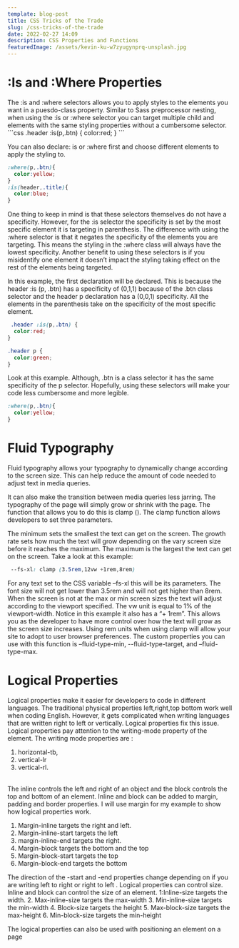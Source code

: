 ```yaml
---
template: blog-post
title: CSS Tricks of the Trade
slug: /css-tricks-of-the-trade
date: 2022-02-27 14:09
description: CSS Properties and Functions
featuredImage: /assets/kevin-ku-w7zyugynprq-unsplash.jpg
---
```


# :Is and :Where Properties
<p>The :is and :where selectors allows you to apply styles to the elements you want in a puesdo-class property. Similar to Sass preprocessor nesting, when using the :is or :where selector you can target multiple child and elements with the same styling properties without a cumbersome selector. 
```css
 .header :is(p,.btn) {
  color:red;
} 
```

You can also declare: is or :where first and choose different elements to apply the styling to.
```css
:where(p,.btn){
  color:yellow;
}
:is(header,.title){
  color:blue;
}
```
 One thing to keep in mind is that these selectors themselves do not have a specificity. However, for the :is selector the specificity is set by the most specific element it is targeting in parenthesis. The difference with using the :where selector is that it negates the specificity of the elements you are targeting. This means the styling in the :where class will always have the lowest specificity. Another benefit to using these selectors is if you misidentify one element it doesn’t impact the styling taking effect on the rest of the elements being targeted.</p>


 In this example, the first declaration will be declared. This is because the header :is (p, .btn) has a specificity of (0,1,1) because of the .btn class selector and the header p declaration has a (0,0,1) specificity. All the elements in the parenthesis take on the specificity of the most specific element.
``` css
 .header :is(p,.btn) {
  color:red;
} 

.header p {
  color:green;
}
```

Look at this example. Although, .btn is a class selector it has the same specificity of the p selector. Hopefully, using these selectors will make your code less cumbersome and more legible.

``` css
:where(p,.btn){
  color:yellow;
}
```

# Fluid Typography


Fluid typography allows your typography to dynamically change according to the screen size. This can help reduce the amount of code needed to adjust text in media queries. 

It can also make the transition between media queries less jarring. The typography of the page will simply grow or shrink with the page. The function that allows you to do this is clamp (). The clamp function allows developers to set three parameters. 

The minimum sets the smallest the text can get on the screen. The growth rate sets how much the text will grow depending on the vary screen size before it reaches the maximum. The maximum is the largest the text can get on the screen. Take a look at this example:

 
```css 
 --fs-xl: clamp (3.5rem,12vw +1rem,8rem)

```



For any text set to the CSS variable –fs-xl this will be its parameters. The font size will not get lower than 3.5rem and will not get higher than 8rem. When the screen is not at the max or min screen sizes the text will adjust according to the viewport specified. The vw unit is equal to 1% of the viewport-width. Notice in this example it also has a “+ 1rem”. This allows you as the developer to have more control over how the text will grow as the screen size increases.  Using rem units when using clamp will allow your site to adopt to user browser preferences. The custom properties you can use with this function is –fluid-type-min, --fluid-type-target, and –fluid-type-max.

# Logical Properties



<p> Logical properties make it easier for developers to code in different languages. The traditional physical properties left,right,top bottom work well when coding English. However, it gets complicated when writing languages that are written right to left or vertically. Logical properties fix this issue. Logical properties pay attention to the writing-mode property of the element. The writing mode properties are :

1. horizontal-tb,
2. vertical-lr
3. vertical-rl.

 <br> The inline controls the left and right of an object and the block controls the top and bottom of an element. Inline and block can be added to margin, padding and border properties. I will use margin for my example to show how logical properties work. </p>

1. Margin-inline targets the right and left.
2.  Margin-inline-start targets the left 
3. margin-inline-end targets the right.
4. Margin-block targets the bottom and the top 
5. Margin-block-start targets the top
6. Margin-block-end targets the bottom

The direction of the -start and -end properties change depending on if you are writing left to right or right to left . Logical properties can control size. Inline and block can control the size of an element. 
1:Inline-size targets the width.
2. Max-inline-size targets the max-width
3. Min-inline-size targets the min-width
4. Block-size targets the height
5. Max-block-size targets the max-height
6. Min-block-size targets the min-height

The logical properties can also be used with positioning an element on a page
